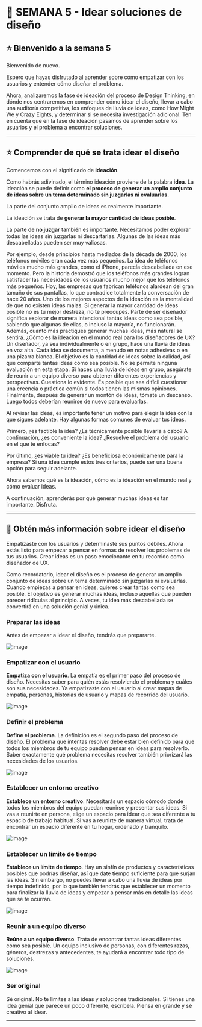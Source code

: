 # :stars: SEMANA 5 - Idear soluciones de diseño

## :star: Bienvenido a la semana 5

Bienvenido de nuevo. 

Espero que hayas disfrutado al aprender sobre cómo empatizar con los usuarios y entender cómo diseñar el problema. 

Ahora, analizaremos la fase de ideación del proceso de Design Thinking, en dónde nos centraremos en comprender cómo idear el diseño, llevar a cabo una auditoría competitiva, los enfoques de lluvia de ideas, como How Might We y Crazy Eights, y determinar si se necesita investigación adicional. Ten en cuenta que en la fase de ideación pasamos de aprender sobre los usuarios y el problema a encontrar soluciones.

---

## :star: Comprender de qué se trata idear el diseño


Comencemos con el significado de **ideación**. 

Como habrás adivinado, el término ideación proviene de la palabra **idea**. La ideación se puede definir como **el proceso de generar un amplio conjunto de ideas sobre un tema determinado sin juzgarlas ni evaluarlas**. 

La parte del conjunto amplio de ideas es realmente importante. 

La ideación se trata de **generar la mayor cantidad de ideas posible**. 

La parte de **no juzgar** también es importante. Necesitamos poder explorar todas las ideas sin juzgarlas ni descartarlas. Algunas de las ideas más descabelladas pueden ser muy valiosas. 

Por ejemplo, desde principios hasta mediados de la década de 2000, los teléfonos móviles eran cada vez más pequeños. La idea de teléfonos móviles mucho más grandes, como el iPhone, parecía descabellada en ese momento. Pero la historia demostró que los teléfonos más grandes logran satisfacer las necesidades de los usuarios mucho mejor que los teléfonos más pequeños. Hoy, las empresas que fabrican teléfonos alardean del gran tamaño de sus pantallas, lo que contradice totalmente la conversación de hace 20 años. Uno de los mejores aspectos de la ideación es la mentalidad de que no existen ideas malas. Si generar la mayor cantidad de ideas posible no es tu mejor destreza, no te preocupes. Parte de ser diseñador significa explorar de manera intencional tantas ideas como sea posible, sabiendo que algunas de ellas, o incluso la mayoría, no funcionarán. Además, cuanto más practiques generar muchas ideas, más natural se sentirá. ¿Cómo es la ideación en el mundo real para los diseñadores de UX? Un diseñador, ya sea individualmente o en grupo, hace una lluvia de ideas en voz alta. Cada idea se documenta, a menudo en notas adhesivas o en una pizarra blanca. El objetivo es la cantidad de ideas sobre la calidad, así que comparte tantas ideas como sea posible. No se permite ninguna evaluación en esta etapa. Si haces una lluvia de ideas en grupo, asegúrate de reunir a un equipo diverso para obtener diferentes experiencias y perspectivas. Cuestiona lo evidente. Es posible que sea difícil cuestionar una creencia o práctica común si todos tienen las mismas opiniones. Finalmente, después de generar un montón de ideas, tómate un descanso. Luego todos deberían reunirse de nuevo para evaluarlas.

Al revisar las ideas, es importante tener un motivo para elegir la idea con la que sigues adelante. Hay algunas formas comunes de evaluar tus ideas. 

Primero, ¿es factible la idea? ¿Es técnicamente posible llevarla a cabo? A continuación, ¿es conveniente la idea? ¿Resuelve el problema del usuario en el que te enfocas? 

Por último, ¿es viable tu idea? ¿Es beneficiosa económicamente para la empresa? Si una idea cumple estos tres criterios, puede ser una buena opción para seguir adelante. 

Ahora sabemos qué es la ideación, cómo es la ideación en el mundo real y cómo evaluar ideas. 

A continuación, aprenderás por qué generar muchas ideas es tan importante. Disfruta.

---

## :book: Obtén más información sobre idear el diseño

Empatizaste con los usuarios y determinaste sus puntos débiles. Ahora estás listo para empezar a pensar en formas de resolver los problemas de tus usuarios. Crear ideas es un paso emocionante en tu recorrido como diseñador de UX. 

Como recordatorio, idear el diseño es el proceso de generar un amplio conjunto de ideas sobre un tema determinado sin juzgarlas ni evaluarlas. Cuando empiezas a pensar en ideas, quieres crear tantas como sea posible. El objetivo es generar muchas ideas, incluso aquellas que pueden parecer ridículas al principio. A veces, tu idea más descabellada se convertirá en una solución genial y única.

### Preparar las ideas

Antes de empezar a idear el diseño, tendrás que prepararte.


![image](https://github.com/eugenia1984/DisenoUX-UI/assets/72580574/1ab882c8-c01e-4264-9131-27ec08574534)

### Empatizar con el usuario

**Empatiza con el usuario**. La empatía es el primer paso del proceso de diseño. Necesitas saber para quién estás resolviendo el problema y cuáles son sus necesidades. Ya empatizaste con el usuario al crear mapas de empatía, personas, historias de usuario y mapas de recorrido del usuario. 


![image](https://github.com/eugenia1984/DisenoUX-UI/assets/72580574/79142aa3-f9a9-4095-94f4-368168040748)

### Definir el problema

**Define el problema**. La definición es el segundo paso del proceso de diseño. El problema que intentas resolver debe estar bien definido para que todos los miembros de tu equipo puedan pensar en ideas para resolverlo. Saber exactamente qué problema necesitas resolver también priorizará las necesidades de los usuarios.

![image](https://github.com/eugenia1984/DisenoUX-UI/assets/72580574/85727122-bf9f-4b4c-a5a7-c66f553dae81)

### Establecer un entorno creativo

**Establece un entorno creativo**. Necesitarás un espacio cómodo donde todos los miembros del equipo puedan reunirse y presentar sus ideas. Si vas a reunirte en persona, elige un espacio para idear que sea diferente a tu espacio de trabajo habitual. Si vas a reunirte de manera virtual, trata de encontrar un espacio diferente en tu hogar, ordenado y tranquilo.

![image](https://github.com/eugenia1984/DisenoUX-UI/assets/72580574/9d6cc575-e51b-4c71-b42b-3bfd00ede4c3)

### Establecer un límite de tiempo

**Establece un límite de tiempo**. Hay un sinfín de productos y características posibles que podrías diseñar, así que date tiempo suficiente para que surjan las ideas. Sin embargo, no puedes llevar a cabo una lluvia de ideas por tiempo indefinido, por lo que también tendrás que establecer un momento para finalizar la lluvia de ideas y empezar a pensar más en detalle las ideas que se te ocurran.

![image](https://github.com/eugenia1984/DisenoUX-UI/assets/72580574/93f98679-b01d-4e68-9c85-f0ba2b939540)

### Reunir a un equipo diverso

**Reúne a un equipo diverso**. Trata de encontrar tantas ideas diferentes como sea posible. Un equipo inclusivo de personas, con diferentes razas, géneros, destrezas y antecedentes, te ayudará a encontrar todo tipo de soluciones.


![image](https://github.com/eugenia1984/DisenoUX-UI/assets/72580574/80b08b57-b50f-40cf-b48f-60a91759af0e)

### Ser original

Sé original. No te limites a las ideas y soluciones tradicionales. Si tienes una idea genial que parece un poco diferente, escríbela. Piensa en grande y sé creativo al idear. 

---
